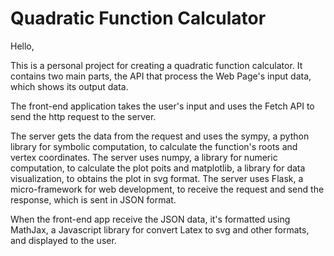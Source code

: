 # Quadratic Function Calculator

Hello,

This is a personal project for creating a quadratic function calculator.
It contains two main parts, the API that process the Web Page's input data, which shows its output data.

The front-end application takes the user's input and uses the Fetch API to send the http request to the server.

The server gets the data from the request and uses the sympy, a python library for symbolic computation, to calculate the function's roots and vertex coordinates. The server uses numpy, a library for numeric computation, to calculate the plot poits and matplotlib, a library for data visualization, to obtains the plot in svg format. The server uses Flask, a micro-framework for web development, to receive the request and send the response, which is sent in JSON format.

When the front-end app receive the JSON data, it's formatted using MathJax, a Javascript library for convert Latex to svg and other formats, and displayed to the user.

